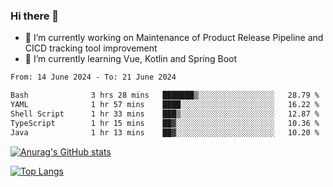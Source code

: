 ### Hi there 👋

- 🔭 I’m currently working on Maintenance of Product Release Pipeline and CICD tracking tool improvement
- 🌱 I’m currently learning Vue, Kotlin and Spring Boot

<!--START_SECTION:waka-->

```txt
From: 14 June 2024 - To: 21 June 2024

Bash              3 hrs 28 mins   ███████▒░░░░░░░░░░░░░░░░░   28.79 %
YAML              1 hr 57 mins    ████░░░░░░░░░░░░░░░░░░░░░   16.22 %
Shell Script      1 hr 33 mins    ███▒░░░░░░░░░░░░░░░░░░░░░   12.87 %
TypeScript        1 hr 15 mins    ██▓░░░░░░░░░░░░░░░░░░░░░░   10.36 %
Java              1 hr 13 mins    ██▓░░░░░░░░░░░░░░░░░░░░░░   10.20 %
```

<!--END_SECTION:waka-->

[![Anurag's GitHub stats](https://github-readme-stats.vercel.app/api?username=yunhao981&show_icons=true&theme=solarized-dark)](https://github.com/anuraghazra/github-readme-stats)

[![Top Langs](https://github-readme-stats.vercel.app/api/top-langs/?username=yunhao981&theme=solarized-dark&layout=compact)](https://github.com/anuraghazra/github-readme-stats)

<!--
**yunhao981/yunhao981** is a ✨ _special_ ✨ repository because its `README.md` (this file) appears on your GitHub profile.

Here are some ideas to get you started:

- 🔭 I’m currently working on Maintenance of Release Pipeline and CICD tracking tool improvement
- 🌱 I’m currently learning Vue, Kotlin and Spring Boot
- 👯 I’m looking to collaborate on ...
- 🤔 I’m looking for help with ...
- 💬 Ask me about ...
- 📫 How to reach me: ...
- 😄 Pronouns: ...
- ⚡ Fun fact: ...
-->


